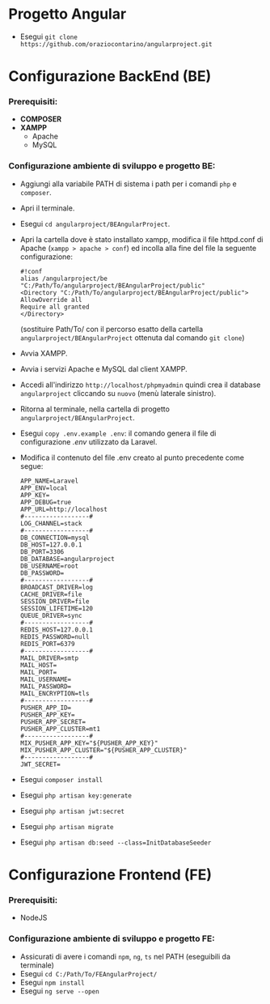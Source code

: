 # Progetto Angular
- Esegui `git clone https://github.com/oraziocontarino/angularproject.git`  
# Configurazione BackEnd (BE) 
### Prerequisiti:  
- **COMPOSER**  
- **XAMPP** 
  - Apache
  - MySQL
  
### Configurazione ambiente di sviluppo e progetto BE:
- Aggiungi alla variabile PATH di sistema i path per i comandi `php` e `composer`.
- Apri il terminale.
- Esegui `cd angularproject/BEAngularProject`.
- Apri la cartella dove è stato installato xampp, modifica il file httpd.conf di Apache (`xampp > apache > conf`) ed incolla alla fine del file la seguente configurazione:

    ```  
    #!conf  
    alias /angularproject/be "C:/Path/To/angularproject/BEAngularProject/public"  
    <Directory "C:/Path/To/angularproject/BEAngularProject/public">  
    AllowOverride all  
    Require all granted  
    </Directory>  
    ```
    (sostituire Path/To/ con il percorso esatto della cartella `angularproject/BEAngularProject` ottenuta dal comando `git clone`)

- Avvia XAMPP.
- Avvia i servizi Apache e MySQL dal client XAMPP.
- Accedi all'indirizzo `http://localhost/phpmyadmin` quindi crea il database `angularproject` cliccando su `nuovo` (menù laterale sinistro).  
- Ritorna al terminale, nella cartella di progetto `angularproject/BEAngularProject`.
- Esegui `copy .env.example .env`: il comando genera il file di configurazione *.env* utilizzato da Laravel.
- Modifica il contenuto del file .env creato al punto precedente come segue:

    ```  
    APP_NAME=Laravel
    APP_ENV=local
    APP_KEY=
    APP_DEBUG=true
    APP_URL=http://localhost
    #------------------#
    LOG_CHANNEL=stack
    #------------------#
    DB_CONNECTION=mysql
    DB_HOST=127.0.0.1
    DB_PORT=3306
    DB_DATABASE=angularproject
    DB_USERNAME=root
    DB_PASSWORD=
    #------------------#
    BROADCAST_DRIVER=log
    CACHE_DRIVER=file
    SESSION_DRIVER=file
    SESSION_LIFETIME=120
    QUEUE_DRIVER=sync
    #------------------#
    REDIS_HOST=127.0.0.1
    REDIS_PASSWORD=null
    REDIS_PORT=6379
    #------------------#
    MAIL_DRIVER=smtp
    MAIL_HOST=
    MAIL_PORT=
    MAIL_USERNAME=
    MAIL_PASSWORD=
    MAIL_ENCRYPTION=tls
    #------------------#
    PUSHER_APP_ID=
    PUSHER_APP_KEY=
    PUSHER_APP_SECRET=
    PUSHER_APP_CLUSTER=mt1
    #------------------#
    MIX_PUSHER_APP_KEY="${PUSHER_APP_KEY}"
    MIX_PUSHER_APP_CLUSTER="${PUSHER_APP_CLUSTER}"
    #------------------#
    JWT_SECRET=
    ```

- Esegui `composer install`
- Esegui `php artisan key:generate`
- Esegui `php artisan jwt:secret`
- Esegui `php artisan migrate`
- Esegui `php artisan db:seed --class=InitDatabaseSeeder`

# Configurazione Frontend (FE)  
### Prerequisiti:  
- NodeJS   
### Configurazione ambiente di sviluppo e progetto FE:
- Assicurati di avere i comandi `npm`, `ng`, `ts` nel PATH (eseguibili da terminale)
- Esegui `cd C:/Path/To/FEAngularProject/`
- Esegui `npm install`
- Esegui `ng serve --open`
 


